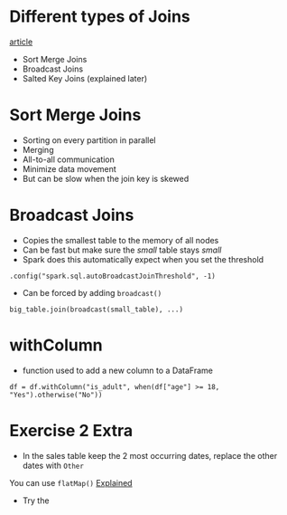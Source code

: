 # Different types of Joins

[article](https://towardsdatascience.com/the-art-of-joining-in-spark-dcbd33d693c)

- Sort Merge Joins
- Broadcast Joins
- Salted Key Joins (explained later)

# Sort Merge Joins

- Sorting on every partition in parallel
- Merging
- All-to-all communication
- Minimize data movement
- But can be slow when the join key is skewed

# Broadcast Joins

- Copies the smallest table to the memory of all nodes
- Can be fast but make sure the *small* table stays *small*
- Spark does this automatically expect when you set the threshold

```
.config("spark.sql.autoBroadcastJoinThreshold", -1)
```

- Can be forced by adding `broadcast()`

```
big_table.join(broadcast(small_table), ...)
```

# withColumn

- function used to add a new column to a DataFrame

```
df = df.withColumn("is_adult", when(df["age"] >= 18, "Yes").otherwise("No"))
```

# Exercise 2 Extra

- In the sales table keep the 2 most occurring dates, replace the other dates with `Other`

You can use `flatMap()` [Explained](https://stackoverflow.com/a/22510434)

- Try the
